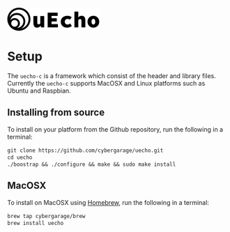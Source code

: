 ![logo](img/logo.png)

# Setup

The `uecho-c` is a framework which consist of the header and library files. Currently the `uecho-c` supports MacOSX and Linux platforms such as Ubuntu and Raspbian.

## Installing from source

To install on your platform from the Github repository, run the following in a terminal:

```
git clone https://github.com/cybergarage/uecho.git
cd uecho
./boostrap && ./configure && make && sudo make install
```

## MacOSX

To install on MacOSX using [Homebrew](http://brew.sh), run the following in a terminal:

```
brew tap cybergarage/brew
brew install uecho
```
